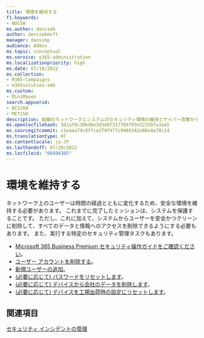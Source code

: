 ```yaml
---
title: 環境を維持する
f1.keywords:
- NOCSH
ms.author: deniseb
author: denisebmsft
manager: dansimp
audience: Admin
ms.topic: conceptual
ms.service: o365-administration
ms.localizationpriority: high
ms.date: 07/19/2022
ms.collection:
- M365-Campaigns
- m365solution-smb
ms.custom:
- MiniMaven
search.appverid:
- BCS160
- MET150
description: 組織のネットワークとシステムのセキュリティ環境の維持とサイバー攻撃からの防御に関する概要。
ms.openlocfilehash: 3d1af0c30bdbe3d348f317784793e3235bfa3aa5
ms.sourcegitcommit: c1eaea74c8ffce2f9f477c9469342e88e4a70c14
ms.translationtype: HT
ms.contentlocale: ja-JP
ms.lasthandoff: 07/20/2022
ms.locfileid: "66894385"
---
```

# <a name="maintain-your-environment"></a>環境を維持する

ネットワーク上のユーザーは時間の経過とともに変化するため、安全な環境を維持する必要があります。 これまでに完了したミッションは、システムを保護することです。 ただし、これに加えて、システムからユーザーを安全かつクリーンに削除して、すべてのデータと情報へのアクセスを削除できるようにする必要もあります。 また、実行する特定のセキュリティ管理タスクもあります。 

- [Microsoft 365 Business Premium セキュリティ操作ガイドをご確認ください](m365bp-security-incident-quick-start.md)。
- [ユーザー アカウントを削除する](m365bp-review-remediation-actions-devices.md)。
- [新規ユーザーの追加](m365bp-add-users.md)。
- [(必要に応じて) パスワードをリセットします](m365bp-reset-passwords.md)。
- [(必要に応じて) デバイスから会社のデータを削除します](../admin/devices/remove-company-data.md)。
- [(必要に応じて) デバイスを工場出荷時の設定にリセットします](../admin/devices/reset-devices-to-factory-settings.md)。

## <a name="see-also"></a>関連項目

[セキュリティ インシデントの管理](m365bp-security-incident-management.md)